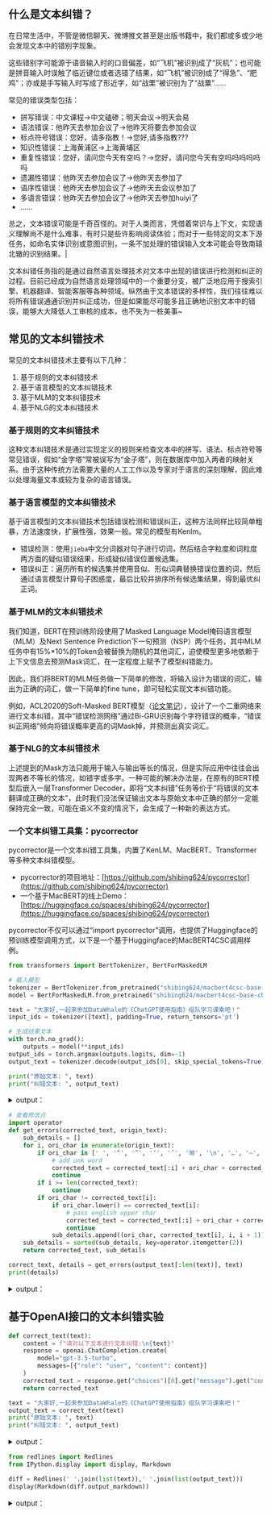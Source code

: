 ## 什么是文本纠错？
在日常生活中，不管是微信聊天、微博推文甚至是出版书籍中，我们都或多或少地会发现文本中的错别字现象。

这些错别字可能源于语音输入时的口音偏差，如“飞机”被识别成了“灰机”；也可能是拼音输入时误触了临近键位或者选错了结果，如“飞机”被识别成了“得急”、“肥鸡”；亦或是手写输入时写成了形近字，如“战栗”被识别为了“战粟”……

常见的错误类型包括：

+ 拼写错误：中文课程->中文磕碜；明天会议->明天会易
+ 语法错误：他昨天去参加会议了->他昨天将要去参加会议
+ 标点符号错误：您好，请多指教！->您好,请多指教???
+ 知识性错误：上海黄浦区->上海黄埔区
+ 重复性错误：您好，请问您今天有空吗？->您好，请问您今天有空吗吗吗吗吗吗
+ 遗漏性错误：他昨天去参加会议了->他昨天去参加了
+ 语序性错误：他昨天去参加会议了->他昨天去会议参加了
+ 多语言错误：他昨天去参加会议了->他昨天去参加huiyi了
+ ……

总之，文本错误可能是千奇百怪的。对于人类而言，凭借着常识与上下文，实现语义理解尚不是什么难事，有时只是些许影响阅读体验；而对于一些特定的文本下游任务，如命名实体识别或意图识别，一条不加处理的错误输入文本可能会导致南辕北辙的识别结果。|

文本纠错任务指的是通过自然语言处理技术对文本中出现的错误进行检测和纠正的过程。目前已经成为自然语言处理领域中的一个重要分支，被广泛地应用于搜索引擎、机器翻译、智能客服等各种领域。纵然由于文本错误的多样性，我们往往难以将所有错误通通识别并纠正成功，但是如果能尽可能多且正确地识别文本中的错误，能够大大降低人工审核的成本，也不失为一桩美事~

## 常见的文本纠错技术
常见的文本纠错技术主要有以下几种：

1. 基于规则的文本纠错技术
2. 基于语言模型的文本纠错技术
3. 基于MLM的文本纠错技术
4. 基于NLG的文本纠错技术

### 基于规则的文本纠错技术
这种文本纠错技术是通过实现定义的规则来检查文本中的拼写、语法、标点符号等常见错误，假如“金字塔”常被误写为“金子塔”，则在数据库中加入两者的映射关系。由于这种传统方法需要大量的人工工作以及专家对于语言的深刻理解，因此难以处理海量文本或较为复杂的语言错误。

### 基于语言模型的文本纠错技术
基于语言模型的文本纠错技术包括错误检测和错误纠正，这种方法同样比较简单粗暴，方法速度快，扩展性强，效果一般。常见的模型有Kenlm。

+ 错误检测：使用`jieba`中文分词器对句子进行切词，然后结合字粒度和词粒度两方面的疑似错误结果，形成疑似错误位置候选集。
+ 错误纠正：遍历所有的候选集并使用音似、形似词典替换错误位置的词，然后通过语言模型计算句子困惑度，最后比较并排序所有候选集结果，得到最优纠正词。

### 基于MLM的文本纠错技术
我们知道，BERT在预训练阶段使用了Masked Language Model掩码语言模型（MLM）及Next Sentence Prediction下一句预测（NSP）两个任务，其中MLM任务中有15%*10%的Token会被替换为随机的其他词汇，迫使模型更多地依赖于上下文信息去预测Mask词汇，在一定程度上赋予了模型纠错能力。

因此，我们将BERT的MLM任务做一下简单的修改，将输入设计为错误的词汇，输出为正确的词汇，做一下简单的fine tune，即可轻松实现文本纠错功能。

例如，ACL2020的Soft-Masked BERT模型（[论文笔记](https://www.cnblogs.com/peng-yuan/p/15412346.html)），设计了一个二重网络来进行文本纠错，其中“错误检测网络”通过Bi-GRU识别每个字符错误的概率，“错误纠正网络”倾向将错误概率更高的词Mask掉，并预测出真实词汇。

### 基于NLG的文本纠错技术
上述提到的Mask方法只能用于输入与输出等长的情况，但是实际应用中往往会出现两者不等长的情况，如错字或多字。一种可能的解决办法是，在原有的BERT模型后嵌入一层Transformer Decoder，即将“文本纠错”任务等价于“将错误的文本翻译成正确的文本”，此时我们没法保证输出文本与原始文本中正确的部分一定能保持完全一致，可能在语义不变的情况下，会生成了一种新的表达方式。

### 一个文本纠错工具集：pycorrector
pycorrector是一个文本纠错工具集，内置了KenLM、MacBERT、Transformer等多种文本纠错模型。

+ pycorrector的项目地址：[https://github.com/shibing624/pycorrector](https://github.com/shibing624/pycorrector)
+ 一个基于MacBERT的线上Demo：[https://huggingface.co/spaces/shibing624/pycorrector](https://huggingface.co/spaces/shibing624/pycorrector)

pycorrector不仅可以通过“import pycorrector”调用，也提供了Huggingface的预训练模型调用方式，以下是一个基于Huggingface的MacBERT4CSC调用样例。

```python
from transformers import BertTokenizer, BertForMaskedLM

# 载入模型
tokenizer = BertTokenizer.from_pretrained("shibing624/macbert4csc-base-chinese")
model = BertForMaskedLM.from_pretrained("shibing624/macbert4csc-base-chinese")

text = "大家好,一起来参加DataWhale的《ChatGPT使用指南》组队学习课乘吧！"
input_ids = tokenizer([text], padding=True, return_tensors='pt')

# 生成结果文本
with torch.no_grad():
    outputs = model(**input_ids)
output_ids = torch.argmax(outputs.logits, dim=-1)
output_text = tokenizer.decode(output_ids[0], skip_special_tokens=True).replace(' ', '')

print("原始文本: ", text)
print("纠错文本: ", output_text)
```

<details class="lake-collapse"><summary id="ud90c2766"><span class="ne-text">output：</span></summary><pre data-language="json" id="iOXbm" class="ne-codeblock language-json"><code>原始文本:  大家好,一起来参加DataWhale的《ChatGPT使用指南》组队学习课乘吧！
纠错文本:  大家好,一起来参加datawhale的《chatgpt使用指南》组队学习课程吧！</code></pre></details>


```python
# 查看修改点
import operator
def get_errors(corrected_text, origin_text):
    sub_details = []
    for i, ori_char in enumerate(origin_text):
        if ori_char in [' ', '“', '”', '‘', '’', '琊', '\n', '…', '—', '擤']:
            # add unk word
            corrected_text = corrected_text[:i] + ori_char + corrected_text[i:]
            continue
        if i >= len(corrected_text):
            continue
        if ori_char != corrected_text[i]:
            if ori_char.lower() == corrected_text[i]:
                # pass english upper char
                corrected_text = corrected_text[:i] + ori_char + corrected_text[i + 1:]
                continue
            sub_details.append((ori_char, corrected_text[i], i, i + 1))
    sub_details = sorted(sub_details, key=operator.itemgetter(2))
    return corrected_text, sub_details

correct_text, details = get_errors(output_text[:len(text)], text)
print(details)
```

<details class="lake-collapse"><summary id="u05e530b6"><span class="ne-text">output：</span></summary><pre data-language="json" id="ikwEb" class="ne-codeblock language-json"><code>[('乘', '程', 37, 38)]</code></pre></details>


## 基于OpenAI接口的文本纠错实验
```python
def correct_text(text):
    content = f"请对以下文本进行文本纠错:\n{text}"
    response = openai.ChatCompletion.create(
        model="gpt-3.5-turbo", 
        messages=[{"role": "user", "content": content}]
    )
    corrected_text = response.get("choices")[0].get("message").get("content")
    return corrected_text

text = "大家好,一起来参加DataWhale的《ChatGPT使用指南》组队学习课乘吧！"
output_text = correct_text(text)
print("原始文本: ", text)
print("纠错文本: ", output_text)
```

<details class="lake-collapse"><summary id="ucc1d1705"><span class="ne-text">output：</span></summary><pre data-language="json" id="TcJDk" class="ne-codeblock language-json"><code>原始文本:  大家好,一起来参加DataWhale的《ChatGPT使用指南》组队学习课乘吧！
纠错文本:  大家好，一起来参加DataWhale的《ChatGPT使用指南》组队学习课程吧！</code></pre></details>


```python
from redlines import Redlines
from IPython.display import display, Markdown

diff = Redlines(' '.join(list(text)),' '.join(list(output_text)))
display(Markdown(diff.output_markdown))
```

<details class="lake-collapse"><summary id="u205c8ed2"><span class="ne-text">output：</span></summary><pre data-language="json" id="rb1J4" class="ne-codeblock language-json"><code>大 家 好 , ， 一 起 来 参 加 D a t a W h a l e 的 《 C h a t G P T 使 用 指 南 》 组 队 学 习 课 乘 程 吧 ！</code></pre></details>




